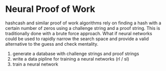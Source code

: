 # Neural Proof of Work

hashcash and similar proof of work algorithms rely on finding a hash with a certain number of zeros using a challenge string and a proof string. This is traditionally done with a brute force approach. What if neural networks could be used to rapidly narrow the search space and provide a valid alternative to the guess and check mentality.


1. generate a database with challenge strings and proof strings
2. write a data pipline for training a neural networks (rl / sl)
3. train a neural network
